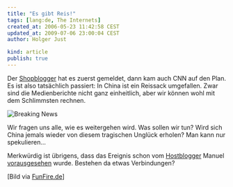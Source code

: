 ```yaml
---
title: "Es gibt Reis!"
tags: [lang:de, The Internets]
created_at: 2006-05-23 11:42:58 CEST
updated_at: 2009-07-06 23:00:04 CEST
author: Holger Just

kind: article
publish: true
---
```


Der [Shopblogger](http://www.shopblogger.de/blog/archives/2626-Sack-Reis!.html) hat es zuerst gemeldet, dann kam auch CNN auf den Plan. Es ist also tatsächlich passiert: In China ist ein Reissack umgefallen. Zwar sind die Medienberichte nicht ganz einheitlich, aber wir können wohl mit dem Schlimmsten rechnen.

<img src="/media/2006/breakingnews.jpg" alt="Breaking News" class="center" />

Wir fragen uns alle, wie es weitergehen wird. Was sollen wir tun? Wird sich China jemals wieder von diesem tragischen Unglück erholen? Man kann nur spekulieren...

Merkwürdig ist übrigens, dass das Ereignis schon vom [Hostblogger](http://hostblogger.de) Manuel [vorausgesehen](http://www.compyblog.de/index.php?/archives/522-brechende-Neuigkeiten.html) wurde. Bestehen da etwas Verbindungen?

[Bild via [FunFire.de](http://funfire.de/lustige/bilder-1503-wenn-in-china-ein-sack-reis-umfaellt.html)]
